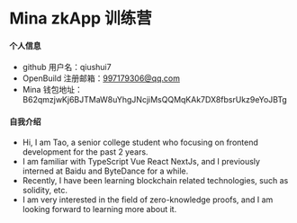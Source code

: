 # Mina zkApp 训练营


#### 个人信息

- github 用户名：qiushui7
- OpenBuild 注册邮箱：997179306@qq.com
- Mina 钱包地址：B62qmzjwKj6BJTMaW8uYhgJNcjiMsQQMqKAk7DX8fbsrUkz9eYoJBTg

#### 自我介绍

- Hi, I am Tao, a senior college student who focusing on frontend development for the past 2 years.
- I am familiar with TypeScript Vue React NextJs, and I previously interned at Baidu and ByteDance for a while.
- Recently, I have been learning blockchain related technologies, such as solidity, etc.
- I am very interested in the field of zero-knowledge proofs, and I am looking forward to learning more about it.

